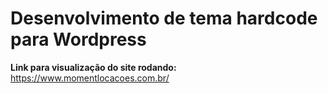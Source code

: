<h1>Desenvolvimento de tema hardcode para Wordpress</h1>

<strong>Link para visualização do site rodando:</strong> https://www.momentlocacoes.com.br/